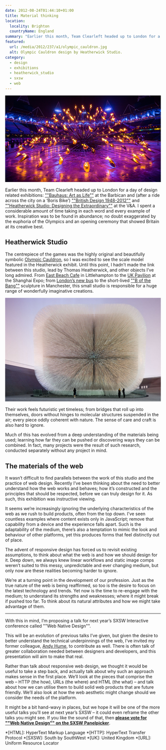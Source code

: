 ```yaml
---
date: 2012-08-24T01:44:10+01:00
title: Material thinking
location:
  locality: Brighton
  countryName: England
summary: "Earlier this month, Team Clearleft headed up to London for a day of design related exhibitions: Bauhaus: Art as Life at the Barbican and (after a ride across the city on a ‘Boris Bike’) British Design 1948-2012 and Heatherwick Studio: Designing the Extraordinary at the V&A."
featured:
  url: /media/2012/237/a1/olympic_cauldron.jpg
  alt: Olympic Cauldron design by Heatherwick Studio.
category:
  - design
  - exhibitions
  - heatherwick_studio
  - sxsw
  - web
---
```


![Olympic Cauldron lit up in the Olympic Stadium.](../media/2012/237/a1/olympic_cauldron.jpg "Olympic Cauldron design by Heatherwick Studio.")

Earlier this month, Team Clearleft headed up to London for a day of design related exhibitions: [""Bauhaus: Art as Life""][1] at the Barbican and (after a ride across the city on a ‘Boris Bike’) [""British Design 1948-2012""][2] and [""Heatherwick Studio: Designing the Extraordinary""][3] at the V&A. I spent a considerable amount of time taking in each word and every example of work. Inspiration was to be found in abundance; no doubt exaggerated by the euphoria of the Olympics and an opening ceremony that showed Britain at its creative best.

## Heatherwick Studio

The centrepiece of the games was the highly original and beautifully symbolic [Olympic Cauldron][4], so I was excited to see the scale model featured in the Heatherwick exhibit. Until this point, I hadn’t made the link between this studio, lead by Thomas Heatherwick, and other objects I’ve long admired. From [East Beach Cafe][5] in Littlehampton to the [UK Pavilion][6] at the Shanghai Expo; from [London’s new bus][7] to the short-lived [""B of the Bang""][8] sculpture in Manchester, this small studio is responsible for a huge range of wonderfully imaginative creations.

![The UK ‘Seed Cathedral’ Pavilion for the Shanghai Expo held in 2010.](../media/2012/237/a1/seed_cathedral.jpg "The UK ‘Seed Cathedral’ Pavilion for the Shanghai Expo held in 2010.")

Their work feels futuristic yet timeless; from bridges that roll up into themselves, doors without hinges to molecular structures suspended in the air; every piece oddly coherent with nature. The sense of care and craft is also hard to ignore.

Much of this has evolved from a deep understanding of the materials being used; learning how far they can be pushed or discovering ways they can be combined. In fact, many projects were the result of such research, conducted separately without any project in mind.

## The materials of the web

It wasn’t difficult to find parallels between the work of this studio and the practice of web design. Recently I’ve been thinking about the need to better understand how the web works and behaves; how it’s constructed and the principles that should be respected, before we can truly design for it. As such, this exhibition was instructive viewing.

It seems we’re increasingly ignoring the underlying characteristics of the web as we rush to build products, often from the top down. I’ve seen countless examples where content exists only in JavaScript; remove that capability from a device and the experience falls apart. Such is the adaptability of the medium, there’s also a temptation to mimic the look and behaviour of other platforms, yet this produces forms that feel distinctly out of place.

The advent of responsive design has forced us to revisit existing assumptions, to think about what the web is and how we should design for it. Deep down, we always knew linear workflows and static image comps weren’t suited to this messy, unpredictable and ever changing medium, but only now are these realities becoming harder to ignore.

We’re at a turning point in the development of our profession. Just as the true nature of the web is being reaffirmed, so too is the desire to focus on the latest technology and trends. Yet now is the time to re-engage with the medium; to understand its strengths and weaknesses; where it might break if pushed too far. To think about its natural attributes and how we might take advantage of them.

---

With this in mind, I’m proposing a talk for next year’s SXSW Interactive conference called ""Web Native Design"".

This will be an evolution of previous talks I’ve given, but given the desire to better understand the technical underpinnings of the web, I’ve invited my former colleague, [Andy Hume][9], to contribute as well. There is often talk of greater collaboration needed between designers and developers, and this presentation will aim to make that real.

Rather than talk about responsive web design, we thought it would be useful to take a step back, and actually talk about why such an approach makes sense in the first place. We’ll look at the pieces that comprise the web – HTTP (the how), URLs (the where) and HTML (the what) – and talk about how we can utilise them to build solid web products that are future friendly. We’ll also look at how the web aesthetic might change should we consider the needs of the platform.

It might be a bit hand-wavy in places, but we hope it will be one of the more useful talks you’ll see at next year’s SXSW – it could even reframe the other talks you might see. If you like the sound of that, then **[please vote for ""Web Native Design"" on the SXSW Panelpicker][10]**.

[1]: http://www.barbican.org.uk/artgallery/event-detail.asp?ID=12409
[2]: http://www.vam.ac.uk/content/exhibitions/exhibition-british-design/
[3]: http://www.vam.ac.uk/content/exhibitions/heatherwick-studio/
[4]: http://www.heatherwick.com/olympic-cauldron/
[5]: http://www.heatherwick.com/east-beach-cafe/
[6]: http://www.heatherwick.com/uk-pavilion/
[7]: http://www.heatherwick.com/london-bus/
[8]: https://en.wikipedia.org/wiki/B_of_the_Bang
[9]: http://andyhume.net
[10]: http://panelpicker.sxsw.com/vote/197

*[HTML]: HyperText Markup Language
*[HTTP]: HyperText Transfer Protocol
*[SXSW]: South by SouthWest
*[UK]: United Kingdom
*[URL]: Uniform Resource Locator

